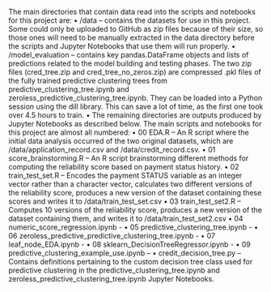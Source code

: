 The main directories that contain data read into the scripts and notebooks for this project are:
•	/data – contains the datasets for use in this project.  Some could only be uploaded to GitHub as zip files because of their size, so those ones will need to be manually extracted in the data directory before the scripts and Jupyter Notebooks that use them will run properly.
•	/model_evaluation – contains key pandas.DataFrame objects and lists of predictions related to the model building and testing phases.  The two zip files (cred_tree.zip and cred_tree_no_zeros.zip) are compressed .pkl files of the fully trained predictive clustering trees from predictive_clustering_tree.ipynb and zeroless_predictive_clustering_tree.ipynb.  They can be loaded into a Python session using the dill library.  This can save a lot of time, as the first one took over 4.5 hours to train.
•	The remaining directories are outputs produced by Jupyter Notebooks as described below.
The main scripts and notebooks for this project are almost all numbered:
•	00 EDA.R – An R script where the initial data analysis occurred of the two original datasets, which are /data/application_record.csv and /data/credit_record.csv.
•	01 score_brainstorming.R – An R script brainstorming different methods for computing the reliability score based on payment status history.
•	02 train_test_set.R – Encodes the payment STATUS variable as an integer vector rather than a character vector, calculates two different versions of the reliability score, produces a new version of the dataset containing these scores and writes it to /data/train_test_set.csv
•	03 train_test_set2.R – Computes 10 versions of the reliability score, produces a new version of the dataset containing them, and writes it to /data/train_test_set2.csv
•	04 numeric_score_regression.ipynb - 
•	05 predictive_clustering_tree.ipynb - 
•	06 zeroless_predictive_predictive_clustering_tree.ipynb - 
•	07 leaf_node_EDA.ipynb - 
•	08 sklearn_DecisionTreeRegressor.ipynb - 
•	09 predictive_clustering_example_use.ipynb – 
•	credit_decision_tree.py – Contains definitions pertaining to the custom decision tree class used for predictive clustering in the predictive_clustering_tree.ipynb and zeroless_predictive_clustering_tree.ipynb Jupyter Notebooks.
